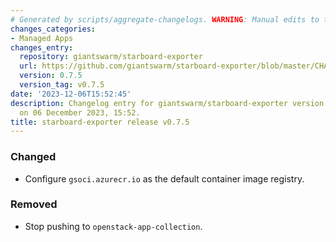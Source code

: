 ```yaml
---
# Generated by scripts/aggregate-changelogs. WARNING: Manual edits to this files will be overwritten.
changes_categories:
- Managed Apps
changes_entry:
  repository: giantswarm/starboard-exporter
  url: https://github.com/giantswarm/starboard-exporter/blob/master/CHANGELOG.md#075---2023-12-06
  version: 0.7.5
  version_tag: v0.7.5
date: '2023-12-06T15:52:45'
description: Changelog entry for giantswarm/starboard-exporter version 0.7.5, published
  on 06 December 2023, 15:52.
title: starboard-exporter release v0.7.5
---
```


### Changed
- Configure `gsoci.azurecr.io` as the default container image registry.
### Removed
- Stop pushing to `openstack-app-collection`.
